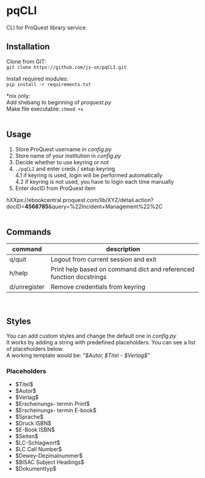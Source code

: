 pqCLI
===
CLI for ProQuest library service.

## Installation
Clone from GIT:<br>
`git clone https://github.com/js-on/pqCLI.git`

Install required modules:<br>
`pip install -r requirements.txt`

*nix only:<br>
Add shebang to beginning of *proquest.py*<br>
Make file executable: `chmod +x `
<br><br>

## Usage
1. Store ProQuest username in *config.py*
2. Store name of your institution in *config.py*
3. Decide whether to use keyring or not
4. `./pqCLI` and enter creds / setup keyring<br>
4.1 if keyring is used, login will be performed automatically<br>
4.2 if keyring is not used, you have to login each time manually<br>
5. Enter docID from ProQuest item

hXXps://ebookcentral.proquest.com/lib/XYZ/detail.action?docID=**4568785**&query=%22Incident+Management%22%2C
<br><br>

## Commands
| command      | description                                                         |
| ------------ | ------------------------------------------------------------------- |
| q/quit       | Logout from current session and exit                                |
| h/help       | Print help based on command dict and referenced function docstrings |
| d/unregister | Remove credentials from keyring                                     |
<br>

## Styles
You can add custom styles and change the default one in *config.py*<br>
It works by adding a string with predefined placeholders. You can see a list of placeholders below.<br>
A working template would be: *"\$Autor$, \$Titel$ - \$Verlag$"*

### Placeholders
- \$Titel$
- \$Autor$
- \$Verlag$
- \$Erscheinungs- termin Print$
- \$Erscheinungs- termin E-book$
- \$Sprache$
- \$Druck ISBN$
- \$E-Book ISBN$
- \$Seiten$
- \$LC-Schlagwort$
- \$LC Call Number$
- \$Dewey-Dezimalnummer$
- \$BISAC Subject Headings$
- \$Dokumenttyp$